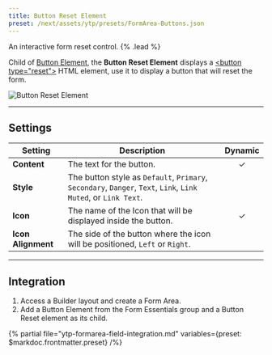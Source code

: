 ```yaml
---
title: Button Reset Element
preset: /next/assets/ytp/presets/FormArea-Buttons.json
---
```


An interactive form reset control. {% .lead %}

Child of [Button Element](./button), the **Button Reset Element** displays a [\<button type="reset"\>](https://developer.mozilla.org/en-US/docs/Web/HTML/Element/input/reset) HTML element, use it to display a button that will reset the form.

![Button Reset Element](/next/assets/ytp/forms/fields/button-reset.webp)

---

## Settings

| Setting | Description | Dynamic |
| ------- | ----------- | :-----: |
| **Content** | The text for the button. | &#x2713; |
| **Style** | The button style as `Default`, `Primary`, `Secondary`, `Danger`, `Text`, `Link`, `Link Muted`, or `Link Text`. |
| **Icon** | The name of the Icon that will be displayed inside the button. | &#x2713; |
| **Icon Alignment** | The side of the button where the icon will be positioned, `Left` or `Right`. |

---

## Integration

1. Access a Builder layout and create a Form Area.
1. Add a Button Element from the Form Essentials group and a Button Reset element as its child.

{% partial file="ytp-formarea-field-integration.md" variables={preset: $markdoc.frontmatter.preset} /%}

